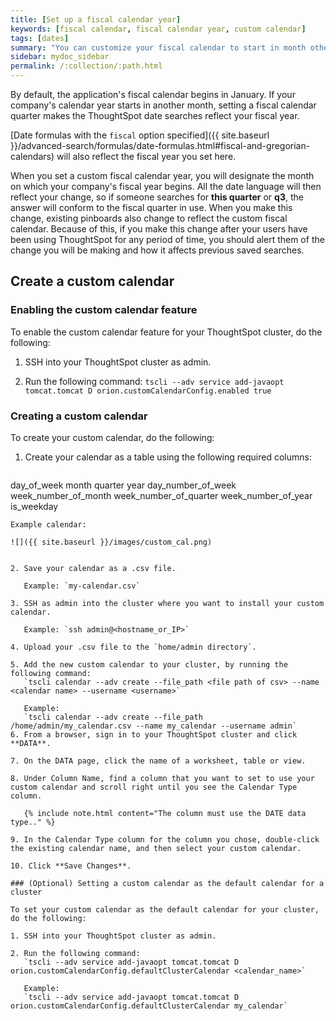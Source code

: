 ```yaml
---
title: [Set up a fiscal calendar year]
keywords: [fiscal calendar, fiscal calendar year, custom calendar]
tags: [dates]
summary: "You can customize your fiscal calendar to start in month other than January."
sidebar: mydoc_sidebar
permalink: /:collection/:path.html
---
```

By default, the application's fiscal calendar begins in January. If your company's
calendar year starts in another month, setting a fiscal calendar quarter makes
the ThoughtSpot date searches reflect your fiscal year.

[Date formulas with the `fiscal` option specified]({{ site.baseurl }}/advanced-search/formulas/date-formulas.html#fiscal-and-gregorian-calendars)
will also reflect the fiscal year you set here.

When you set a custom fiscal calendar year, you will designate the month on which your
company's fiscal year begins. All the date language will then reflect your
change, so if someone searches for **this quarter** or **q3**, the answer will
conform to the fiscal quarter in use. When you make this change, existing
pinboards also change to reflect the custom fiscal calendar. Because of this, if
you make this change after your users have been using ThoughtSpot for any period
of time, you should alert them of the change you will be making and how it
affects previous saved searches.

## Create a custom calendar

### Enabling the custom calendar feature

To enable the custom calendar feature for your ThoughtSpot cluster, do the following:

1. SSH into your ThoughtSpot cluster as admin.

2. Run the following command: `tscli --adv service add-javaopt tomcat.tomcat D orion.customCalendarConfig.enabled true`

### Creating a custom calendar

To create your custom calendar, do the following:

1. Create your calendar as a table using the following required columns:
   ```date
day_of_week
month
quarter
year
day_number_of_week
week_number_of_month
week_number_of_quarter
week_number_of_year
is_weekday
```
Example calendar:

![]({{ site.baseurl }}/images/custom_cal.png)


2. Save your calendar as a .csv file.

   Example: `my-calendar.csv`

3. SSH as admin into the cluster where you want to install your custom calendar.

   Example: `ssh admin@<hostname_or_IP>`

4. Upload your .csv file to the `home/admin directory`.

5. Add the new custom calendar to your cluster, by running the following command:
   `tscli calendar --adv create --file_path <file path of csv> --name <calendar name> --username <username>`

   Example:
   `tscli calendar --adv create --file_path /home/admin/my_calendar.csv --name my_calendar --username admin`
6. From a browser, sign in to your ThoughtSpot cluster and click **DATA**.

7. On the DATA page, click the name of a worksheet, table or view.

8. Under Column Name, find a column that you want to set to use your custom calendar and scroll right until you see the Calendar Type column.

   {% include note.html content="The column must use the DATE data type.." %}

9. In the Calendar Type column for the column you chose, double-click the existing calendar name, and then select your custom calendar.

10. Click **Save Changes**.

### (Optional) Setting a custom calendar as the default calendar for a cluster

To set your custom calendar as the default calendar for your cluster, do the following:

1. SSH into your ThoughtSpot cluster as admin.

2. Run the following command:
   `tscli --adv service add-javaopt tomcat.tomcat D orion.customCalendarConfig.defaultClusterCalendar <calendar_name>`

   Example:
   `tscli --adv service add-javaopt tomcat.tomcat D orion.customCalendarConfig.defaultClusterCalendar my_calendar`
